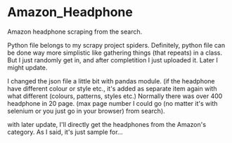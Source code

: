 # Amazon_Headphone
Amazon headphone scraping from the search.

Python file belongs to my scrapy project spiders.
Definitely, python file can be done way more simplistic like gathering things (that repeats) in a class. But I just randomly get in, and after completition I just uploaded it. Later I might update.

I changed the json file a little bit with pandas module.
(if the headphone have different colour or style etc., it's added as separate item again with what different (colours, patterns, styles etc.)
Normally there was over 400 headphone in 20 page. (max page number I could go (no matter it's with selenium or you just go in your browser) from search). 

with later update, I'll directly get the headphones from the Amazon's category. As I said, it's just sample for...
